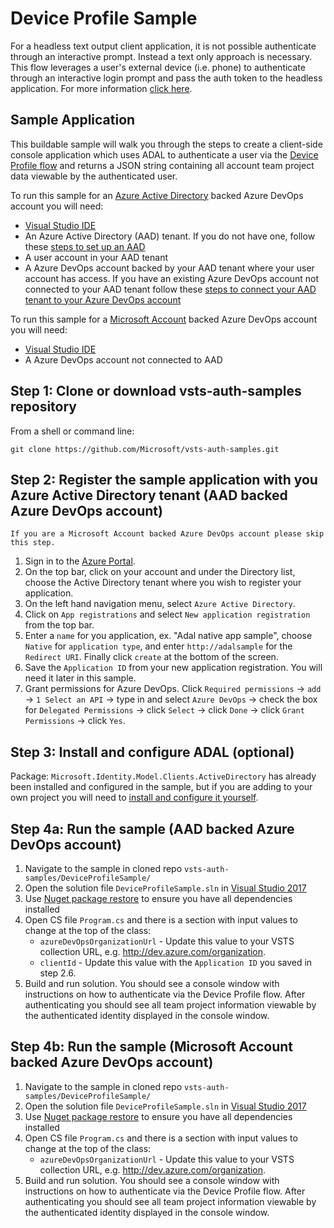# Device Profile Sample

For a headless text output client application, it is not possible authenticate through an interactive prompt. Instead a text only approach is necessary. This flow leverages a user's external device (i.e. phone) to authenticate through an interactive login prompt and pass the auth token to the headless application. For more information [click here](https://docs.microsoft.com/en-us/azure/active-directory/develop/v2-oauth2-device-code).

## Sample Application

This buildable sample will walk you through the steps to create a client-side console application which uses ADAL to authenticate a user via the [Device Profile flow](https://docs.microsoft.com/en-us/azure/active-directory/develop/v2-oauth2-device-code) and returns a JSON string containing all account team project data viewable by the authenticated user.

To run this sample for an [Azure Active Directory](https://docs.microsoft.com/en-us/azure/active-directory/active-directory-whatis) backed Azure DevOps account you will need:
* [Visual Studio IDE](https://www.visualstudio.com/vs/)
* An Azure Active Directory (AAD) tenant. If you do not have one, follow these [steps to set up an AAD](https://docs.microsoft.com/en-us/azure/active-directory/develop/active-directory-howto-tenant)
* A user account in your AAD tenant
* A Azure DevOps account backed by your AAD tenant where your user account has access. If you have an existing Azure DevOps account not connected to your AAD tenant follow these [steps to connect your AAD tenant to your Azure DevOps account](https://www.visualstudio.com/en-us/docs/setup-admin/team-services/manage-organization-access-for-your-account-vs)

To run this sample for a [Microsoft Account](https://account.microsoft.com/account) backed Azure DevOps account you will need:
* [Visual Studio IDE](https://www.visualstudio.com/vs/)
* A Azure DevOps account not connected to AAD

## Step 1: Clone or download vsts-auth-samples repository

From a shell or command line: 
```no-highlight
git clone https://github.com/Microsoft/vsts-auth-samples.git
```

## Step 2: Register the sample application with you Azure Active Directory tenant (AAD backed Azure DevOps account)

```no-highlight
If you are a Microsoft Account backed Azure DevOps account please skip this step.
```

1. Sign in to the [Azure Portal](https://portal.azure.com).
2. On the top bar, click on your account and under the Directory list, choose the Active Directory tenant where you wish to register your application.
3. On the left hand navigation menu, select `Azure Active Directory`.
4. Click on `App registrations` and select `New application registration` from the top bar.
5. Enter a `name` for you application, ex. "Adal native app sample", choose `Native` for `application type`, and enter `http://adalsample` for the `Redirect URI`. Finally click `create` at the bottom of the screen.
6. Save the `Application ID` from your new application registration. You will need it later in this sample.
7. Grant permissions for Azure DevOps. Click `Required permissions` -> `add` -> `1 Select an API` -> type in and select `Azure DevOps` -> check the box for `Delegated Permissions` -> click `Select` -> click `Done` -> click `Grant Permissions` -> click `Yes`.

## Step 3: Install and configure ADAL (optional)

Package: `Microsoft.Identity.Model.Clients.ActiveDirectory` has already been installed and configured in the sample, but if you are adding to your own project you will need to [install and configure it yourself](https://www.nuget.org/packages/Microsoft.IdentityModel.Clients.ActiveDirectory). 

## Step 4a: Run the sample (AAD backed Azure DevOps account)

1. Navigate to the sample in cloned repo `vsts-auth-samples/DeviceProfileSample/`
2. Open the solution file `DeviceProfileSample.sln` in [Visual Studio 2017](https://www.visualstudio.com/downloads/)
3. Use [Nuget package restore](https://docs.microsoft.com/en-us/nuget/consume-packages/package-restore) to ensure you have all dependencies installed
4. Open CS file `Program.cs` and there is a section with input values to change at the top of the class:
    * `azureDevOpsOrganizationUrl` - Update this value to your VSTS collection URL, e.g. http://dev.azure.com/organization.
    * `clientId` - Update this value with the `Application ID` you saved in step 2.6.
5. Build and run solution. You should see a console window with instructions on how to authenticate via the Device Profile flow. After authenticating you should see all team project information viewable by the authenticated identity displayed in the console window.

## Step 4b: Run the sample (Microsoft Account backed Azure DevOps account)

1. Navigate to the sample in cloned repo `vsts-auth-samples/DeviceProfileSample/`
2. Open the solution file `DeviceProfileSample.sln` in [Visual Studio 2017](https://www.visualstudio.com/downloads/)
3. Use [Nuget package restore](https://docs.microsoft.com/en-us/nuget/consume-packages/package-restore) to ensure you have all dependencies installed
4. Open CS file `Program.cs` and there is a section with input values to change at the top of the class:
    * `azureDevOpsOrganizationUrl` - Update this value to your VSTS collection URL, e.g. http://dev.azure.com/organization.
5. Build and run solution. You should see a console window with instructions on how to authenticate via the Device Profile flow. After authenticating you should see all team project information viewable by the authenticated identity displayed in the console window.

